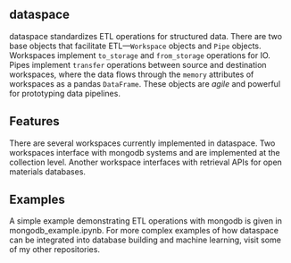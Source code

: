 ## dataspace

dataspace standardizes ETL operations for structured data. There are two base objects that facilitate ETL&mdash;`Workspace` objects and `Pipe` objects. Workspaces implement `to_storage` and `from_storage` operations for IO. Pipes implement `transfer` operations between source and destination workspaces, where the data flows through the `memory` attributes of workspaces as a pandas `DataFrame`. These objects are *agile* and powerful for prototyping data pipelines.

## Features

There are several workspaces currently implemented in dataspace. Two workspaces interface with mongodb systems and are implemented at the collection level. Another workspace interfaces with retrieval APIs for open materials databases.

## Examples

A simple example demonstrating ETL operations with mongodb is given in mongodb_example.ipynb. For more complex examples of how dataspace can be integrated into database building and machine learning, visit some of my other repositories.
